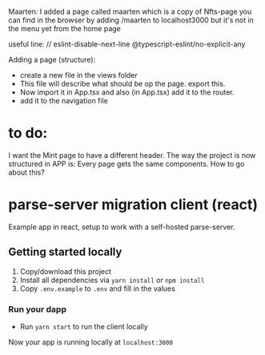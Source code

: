Maarten:
I added a page called maarten which is a copy of Nfts-page
you can find in the browser by adding /maarten to localhost3000
but it's not in the menu yet from the home page

useful line:
// eslint-disable-next-line @typescript-eslint/no-explicit-any

Adding a page (structure):

- create a new file in the views folder
- This file will describe what should be op the page. export this.
- Now import it in App.tsx and also (in App.tsx) add it to the router.
- add it to the navigation file

# to do:

I want the Mint page to have a different header. The way the project is
now structured in APP is: Every page gets the same components.
How to go about this?

# parse-server migration client (react)

Example app in react, setup to work with a self-hosted parse-server.

## Getting started locally

1. Copy/download this project
2. Install all dependencies via `yarn install` or `npm install`
3. Copy `.env.example` to `.env` and fill in the values

### Run your dapp

- Run `yarn start` to run the client locally

Now your app is running locally at `localhost:3000`
